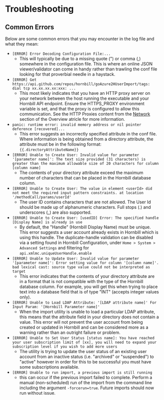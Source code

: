 # Troubleshooting

## Common Errors

Below are some common errors that you may encounter in the log file and what they mean:
* `[ERROR] Error Decoding Configuration File:...`
  * This will typically be due to a missing quote (") or comma (,) somewhere in the configuration file. This is where an online JSON viewer/validator can come in handy rather than trawling the conf file looking for that proverbial needle in a haystack.
* `[ERROR] Get https://api.github.com/repos/hornbill/goAzure2HUserImport/tags: dial tcp xx.xx.xx.xx:xxx: ...`
  * This most likely indicates that you have an HTTP proxy server on your network between the host running the executable and your Hornbill API endpoint. Ensure the HTTPS_PROXY environment variable is set, and that the proxy is configured to allow this communication. See the HTTP Proxies content from the [Network](/data-imports-guide/users/azure/overview#network) section of the Overview atricle for more information.
* `panic: runtime error: invalid memory address or nil pointer deference [recovered]...`
  * This error suggests an incorrectly specified attribute in the conf file. Where information is being obtained from a directory attribute, the attribute must be in the following format: `{{.directoryAttributeName}}`
* `[ERROR] Unable to Create User: Invalid value for parameter '[parameter name]': The text size provided (31 characters) is greater than the maximum allowable size of 20 characters for column [column name]`
  * The contents of your directory attribute exceed the maximum number of characters that can be placed in the Hornbill database column.
* `[ERROR] Unable to Create User: The value in element <userId> did not meet the required input pattern constraints. at location '/methodCall/params/userId' `
  * The user ID contains characters that are not allowed. The User Id should be made up of alphanumeric characters. Full stops (.) and underscores (_) are also supported.
* `[ERROR] Unable to Create User: [usedID] Error: The specified handle [Display Name] is already in use`
  * By default, the "Handle" (Hornbill Display Name) must be unique. This error suggests a user account already exists in Hornbill which is using this handle. The duplicate-handle validation can be disabled via a setting found in Hornbill Configuration, under `Home > System > Advanced Settings` and filtering for `api.xmlmc.uniqueUserHandle.enable`
* `[ERROR] Unable to Update User: Invalid value for parameter '[parameter name]': Error setting value for column '[column name]'. bad lexical cast: source type value could not be interpreted as target`
  * This error indicates that the contents of your directory attribute are in a format that is not compatible with the type of the Hornbill database column. For example, you will get this when trying to place text into a database field that is of type "INT" (accepts integer values only).
* `[ERROR] Unable to Load LDAP Attribute: '[LDAP attribute name]' For Input Param: '[Hornbill Parameter name]' `
  * When the import utility is unable to load a particular LDAP attribute, this means that the attribute field in your directory does not contain a value. This error will not prevent the user account from being created or updated in Hornbill and can be considered more as a warning rather than an outright failure or problem.
* `[ERROR] Unable to Set User Status [status name]: You have reached your user subscription limit of [xx], you will need to expand your subscription level if you wish to add more users`
  * The utility is trying to update the user status of an existing user account from an inactive status (i.e. "archived" or "suspended") to "active" however in order for this to be successful you must have some subscriptions available.
* `[ERROR] Unable to run import, a previous import is still running`
  * this can occur if the previous import failed to complete. Perform a manual (non-scheduled) run of the import from the command line including the argument `-forcerun=true`. Future imports should now run without issue.